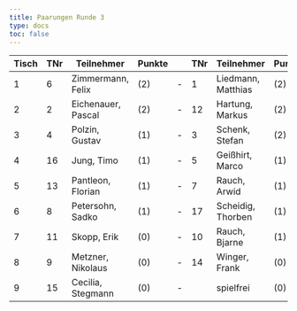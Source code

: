 ```yaml
---
title: Paarungen Runde 3
type: docs
toc: false
---
```



| Tisch | TNr | Teilnehmer         | Punkte |   | TNr | Teilnehmer         | Punkte | Ergebnis |
|-------|-----|--------------------|--------|---|-----|--------------------|--------|----------|
| 1     | 6   | Zimmermann, Felix  | (2)    | - | 1   | Liedmann, Matthias | (2)    | 1 - 0    |
| 2     | 2   | Eichenauer, Pascal | (2)    | - | 12  | Hartung, Markus    | (2)    | 1 - 0    |
| 3     | 4   | Polzin, Gustav     | (1)    | - | 3   | Schenk, Stefan     | (2)    | 1 - 0    |
| 4     | 16  | Jung, Timo         | (1)    | - | 5   | Geißhirt, Marco    | (1)    | 0 - 1    |
| 5     | 13  | Pantleon, Florian  | (1)    | - | 7   | Rauch, Arwid       | (1)    | 0 - 1    |
| 6     | 8   | Petersohn, Sadko   | (1)    | - | 17  | Scheidig, Thorben  | (1)    | 1 - 0    |
| 7     | 11  | Skopp, Erik        | (0)    | - | 10  | Rauch, Bjarne      | (1)    | 1 - 0    |
| 8     | 9   | Metzner, Nikolaus  | (0)    | - | 14  | Winger, Frank      | (0)    | 1 - 0    |
| 9     | 15  | Cecilia, Stegmann  | (0)    | - |     | spielfrei          | (0)    | +        |
